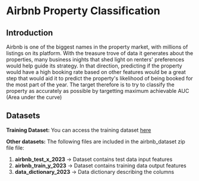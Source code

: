 # Airbnb Property Classification

## Introduction
Airbnb is one of the biggest names in the property market, with millions of listings on its platform. With the treasure trove of data it generates about the properties, many business inights that shed light on renters' preferences would help guide its strategy. In that direction, predicting if the property would have a high booking rate based on other features would be a great step that would aid it to predict the property's likelihood of being booked for the most part of the year.
The target therefore is to try to classify the property as accurately as possible by targetting maximum achievable AUC (Area under the curve)

## Datasets

**Training Dataset:**
You can access the training dataset [here]([https://umd0-my.sharepoint.com/:x:/g/personal/svpatil_umd_edu/EU4A454xVJBAouxGGi9aVUUB5z6NorXQUKdrCONS9XDXjw?e=za3rhB&nav=MTVfezU3RUJEMTVGLTM0NEUtNDJDMi04RjZDLUEwNTM2MTQ3REM0Nn0](https://umd0-my.sharepoint.com/:x:/g/personal/svpatil_umd_edu/EU4A454xVJBAouxGGi9aVUUBfa2PYL5ty2vxzp6_04DKFw?e=AEl4Rf))

**Other datasets:**
The following files are included in the airbnb_dataset zip file file:
1. **airbnb_test_x_2023**   -> Dataset contains test data input features
2. **airbnb_train_y_2023**  -> Dataset contains training data output features
3. **data_dictionary_2023** -> Data dictionary describing the columns
